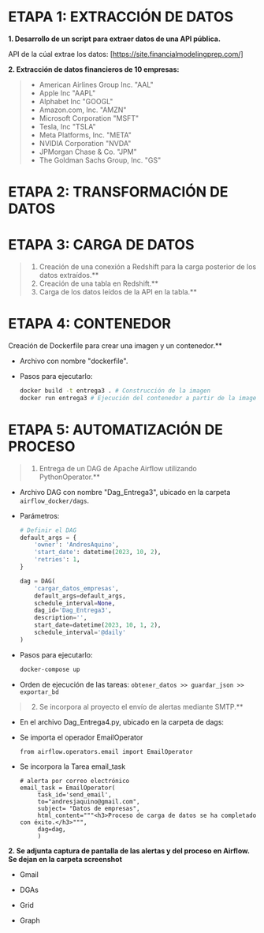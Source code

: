 # ETAPA 1: EXTRACCIÓN DE DATOS

**1. Desarrollo de un script para extraer datos de una API pública.**

API de la cúal extrae los datos: [https://site.financialmodelingprep.com/]

**2. Extracción de datos financieros de 10 empresas:**

   > - American Airlines Group Inc. "AAL"
   > - Apple Inc "AAPL"
   > - Alphabet Inc "GOOGL"
   > - Amazon.com, Inc. "AMZN"
   > - Microsoft Corporation "MSFT"
   > - Tesla, Inc "TSLA"
   > - Meta Platforms, Inc. "META"
   > - NVIDIA Corporation "NVDA"
   > - JPMorgan Chase & Co. "JPM"
   > - The Goldman Sachs Group, Inc. "GS"

# ETAPA 2: TRANSFORMACIÓN DE DATOS


# ETAPA 3: CARGA DE DATOS

> 1. Creación de una conexión a Redshift para la carga posterior de los datos extraídos.**
> 2. Creación de una tabla en Redshift.**
> 3. Carga de los datos leídos de la API en la tabla.**

# ETAPA 4: CONTENEDOR

Creación de Dockerfile para crear una imagen y un contenedor.**

   - Archivo con nombre "dockerfile".

   - Pasos para ejecutarlo:

     ```bash
     docker build -t entrega3 . # Construcción de la imagen
     docker run entrega3 # Ejecución del contenedor a partir de la imagen
     ```

# ETAPA 5: AUTOMATIZACIÓN DE PROCESO

> 1. Entrega de un DAG de Apache Airflow utilizando PythonOperator.**

   - Archivo DAG con nombre "Dag_Entrega3", ubicado en la carpeta `airflow_docker/dags`.

   - Parámetros:

     ```python
     # Definir el DAG
     default_args = {
         'owner': 'AndresAquino',
         'start_date': datetime(2023, 10, 2),
         'retries': 1,
     }

     dag = DAG(
         'cargar_datos_empresas',
         default_args=default_args,
         schedule_interval=None, 
         dag_id='Dag_Entrega3',
         description='',
         start_date=datetime(2023, 10, 1, 2),
         schedule_interval='@daily'
     )
     ```

   - Pasos para ejecutarlo:

     ```bash
     docker-compose up
     ```

   - Orden de ejecución de las tareas: `obtener_datos >> guardar_json >> exportar_bd`

> 2. Se incorpora al proyecto el envío de alertas mediante SMTP.**

   - En el archivo Dag_Entrega4.py, ubicado en la carpeta de dags:

   - Se importa el operador EmailOperator

         from airflow.operators.email import EmailOperator
 
   - Se incorpora la Tarea email_task

         # alerta por correo electrónico
         email_task = EmailOperator(
              task_id='send_email',
              to="andresjaquino@gmail.com",
              subject= "Datos de empresas",
              html_content="""<h3>Proceso de carga de datos se ha completado con éxito.</h3>""",
              dag=dag,
              )

**2. Se adjunta captura de pantalla de las alertas y del proceso en Airflow. Se dejan en la carpeta screenshot**

   - Gmail
     
   - DGAs

   - Grid

   - Graph
